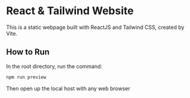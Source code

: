 # React & Tailwind Website

This is a static webpage built with ReactJS and Tailwind CSS, created by Vite.

## How to Run

In the root directory, run the command:

```sh
npm run preview
```

Then open up the local host with any web browser
